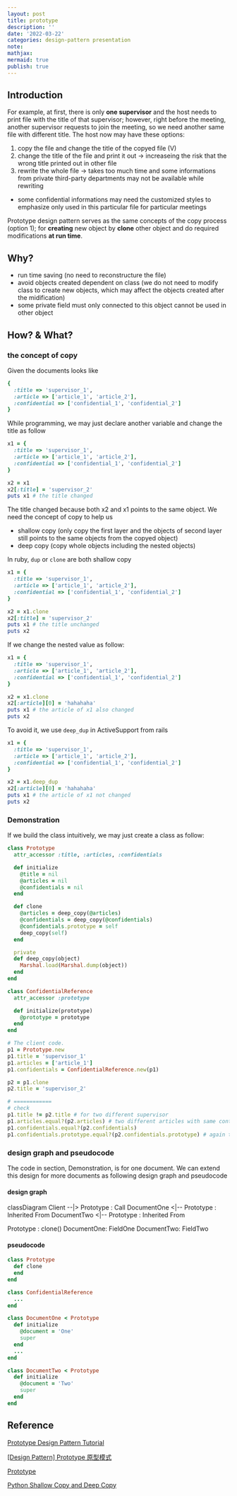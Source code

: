 ```yaml
---
layout: post
title: prototype
description: ''
date: '2022-03-22'
categories: design-pattern presentation
note:
mathjax:
mermaid: true
publish: true
---
```


## Introduction

For example, at first, there is only **one supervisor** and the host needs to print file with the title of that supervisor; however, right before the meeting, another supervisor requests to join the meeting, so we need another same file with different title. The host now may have these options:

1. copy the file and change the title of the copyed file (V)
2. change the title of the file and print it out -> increaseing the risk that the wrong title printed out in other file
3. rewrite the whole file -> takes too much time and some informations from private third-party departments may not be available while rewriting

* some confidential informations may need the customized styles to emphasize only used in this particular file for particular meetings

Prototype design pattern serves as the same concepts of the copy process (option 1); for **creating** new object by **clone** other object and do required modifications **at run time**.

## Why?

* run time saving (no need to reconstructure the file)
* avoid objects created dependent on class (we do not need to modify class to create new objects, which may affect the objects created after the midification)
* some private field must only connected to this object cannot be used in other object

## How? & What?

### the concept of copy

Given the documents looks like

```ruby
{
  :title => 'supervisor_1',
  :article => ['article_1', 'article_2'],
  :confidential => ['confidential_1', 'confidential_2']
}
```

While programming, we may just declare another variable and change the title as follow

```ruby
x1 = {
  :title => 'supervisor_1',
  :article => ['article_1', 'article_2'],
  :confidential => ['confidential_1', 'confidential_2']
}

x2 = x1
x2[:title] = 'supervisor_2'
puts x1 # the title changed
```

The title changed because both x2 and x1 points to the same object. We need the concept of copy to help us

* shallow copy (only copy the first layer and the objects of second layer still points to the same objects from the copyed object)
* deep copy (copy whole objects including the nested objects)

In ruby, `dup` or `clone` are both shallow copy

```ruby
x1 = {
  :title => 'supervisor_1',
  :article => ['article_1', 'article_2'],
  :confidential => ['confidential_1', 'confidential_2']
}

x2 = x1.clone
x2[:title] = 'supervisor_2'
puts x1 # the title unchanged
puts x2
```

If we change the nested value as follow:

```ruby
x1 = {
  :title => 'supervisor_1',
  :article => ['article_1', 'article_2'],
  :confidential => ['confidential_1', 'confidential_2']
}

x2 = x1.clone
x2[:article][0] = 'hahahaha'
puts x1 # the article of x1 also changed
puts x2
```

To avoid it, we use `deep_dup` in ActiveSupport from rails

```ruby
x1 = {
  :title => 'supervisor_1',
  :article => ['article_1', 'article_2'],
  :confidential => ['confidential_1', 'confidential_2']
}

x2 = x1.deep_dup
x2[:article][0] = 'hahahaha'
puts x1 # the article of x1 not changed
puts x2
```

### Demonstration

If we build the class intuitively, we may just create a class as follow:

```ruby
class Prototype
  attr_accessor :title, :articles, :confidentials

  def initialize
    @title = nil
    @articles = nil
    @confidentials = nil
  end

  def clone
    @articles = deep_copy(@articles)
    @confidentials = deep_copy(@confidentials)
    @confidentials.prototype = self
    deep_copy(self)
  end

  private
  def deep_copy(object)
    Marshal.load(Marshal.dump(object))
  end
end

class ConfidentialReference
  attr_accessor :prototype

  def initialize(prototype)
    @prototype = prototype
  end
end

# The client code.
p1 = Prototype.new
p1.title = 'supervisor_1'
p1.articles = ['article_1']
p1.confidentials = ConfidentialReference.new(p1)

p2 = p1.clone
p2.title = 'supervisor_2'

# ============
# check
p1.title != p2.title # for two different supervisor
p1.articles.equal?(p2.articles) # two different articles with same content
p1.confidentials.equal?(p2.confidentials)
p1.confidentials.prototype.equal?(p2.confidentials.prototype) # again two different confidential articles with same content, so if the information leaks, we know who did it.
```

### design graph and pseudocode

The code in section, Demonstration, is for one document. We can extend this design for more documents as following design graph and pseudocode

#### design graph

<div class="mermaid">
classDiagram
  Client --|> Prototype : Call
  DocumentOne <|-- Prototype : Inherited From
  DocumentTwo <|-- Prototype : Inherited From

  Prototype : clone()
  DocumentOne: FieldOne
  DocumentTwo: FieldTwo
</div>

#### pseudocode

```ruby
class Prototype
  def clone
  end
end

class ConfidentialReference
  ...
end

class DocumentOne < Prototype
  def initialize
    @document = 'One'
    super
  end
  ...
end

class DocumentTwo < Prototype
  def initialize
    @document = 'Two'
    super
  end
end
```

## Reference

[Prototype Design Pattern Tutorial](https://www.youtube.com/watch?v=AFbZhRL0Uz8)

[[Design Pattern] Prototype 原型模式](https://ithelp.ithome.com.tw/articles/10221129)

[Prototype](https://refactoring.guru/design-patterns/prototype)

[Python Shallow Copy and Deep Copy](https://www.programiz.com/python-programming/shallow-deep-copy)

